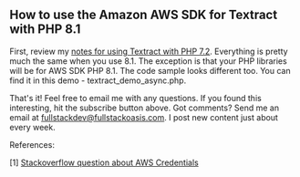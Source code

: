 ## How to use the Amazon AWS SDK for Textract with PHP 8.1 ##

First, review my [notes for using Textract with PHP 7.2](https://github.com/fullStackOasis/php-aws-textract-pdf/). Everything is pretty much the same when you use 8.1. The exception is that your PHP libraries will be for AWS SDK PHP 8.1. The code sample looks different too. You can find it in this demo - textract_demo_async.php.


That's it! Feel free to email me with any questions. If you found this interesting, hit the subscribe button above. Got comments? Send me an email at fullstackdev@fullstackoasis.com. I post new content just about every week.

References:

[1] <a href="https://stackoverflow.com/questions/49806405/cannot-read-credentials-from-aws-credentials-php-script-call-aws-sdk">Stackoverflow question about AWS Credentials</a>